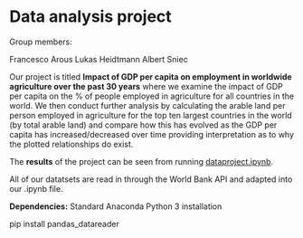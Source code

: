 # Data analysis project

Group members:

Francesco Arous
Lukas Heidtmann
Albert Sniec

Our project is titled **Impact of GDP per capita on employment in worldwide agriculture over the past 30 years** where we examine the impact of GDP per capita on the % of people employed in agriculture for all countries in the world. We then conduct further analysis by calculating the arable land per person employed in agriculture for the top ten largest countries in the world (by total arable land) and compare how this has evolved as the GDP per capita has increased/decreased over time providing interpretation as to why the plotted relationships do exist.

The **results** of the project can be seen from running [dataproject.ipynb](dataproject.ipynb).

All of our datatsets are read in through the World Bank API and adapted into our .ipynb file. 

**Dependencies:** Standard Anaconda Python 3 installation

pip install pandas_datareader
